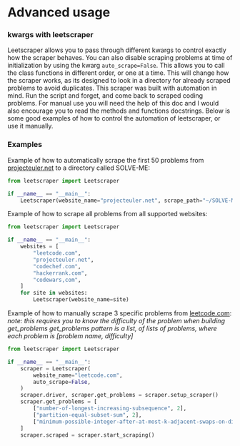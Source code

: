 # Advanced usage

### kwargs with leetscraper
Leetscraper allows you to pass through different kwargs to control exactly how the scraper behaves.
You can also disable scraping problems at time of initialization by using the kwarg `auto_scrape=False`.
This allows you to call the class functions in different order, or one at a time.
This will change how the scraper works, as its designed to look in a directory for already scraped problems to avoid duplicates.
This scraper was built with automation in mind. Run the script and forget, and come back to scraped coding problems.
For manual use you will need the help of this doc and I would also encourage you to read the methods and functions docstrings.
Below is some good examples of how to control the automation of leetscraper, or use it manually.

### Examples 

Example of how to automatically scrape the first 50 problems from [projecteuler.net](https://projecteuler.net "project euler website") to a directory called SOLVE-ME:
```python
from leetscraper import Leetscraper

if __name__ == "__main__":
    Leetscraper(website_name="projecteuler.net", scrape_path="~/SOLVE-ME", scrape_limit=50)
```

Example of how to scrape all problems from all supported websites:
```python
from leetscraper import Leetscraper

if __name__ == "__main__":
    websites = [
        "leetcode.com",
        "projecteuler.net",
        "codechef.com",
        "hackerrank.com",
        "codewars,com",
    ]
    for site in websites:
        Leetscraper(website_name=site)
```

Example of how to manually scrape 3 specific problems from [leetcode.com](https://leetcode.com "leetcode website"):
*note: this requires you to know the difficulty of the problem when building get_problems*
*get_problems pattern is a list, of lists of problems, where each problem is [problem name, difficulty]*
```python
from leetscraper import Leetscraper

if __name__ == "__main__":
    scraper = Leetscraper(
        website_name="leetcode.com",
        auto_scrape=False,
    )
    scraper.driver, scraper.get_problems = scraper.setup_scraper()
    scraper.get_problems = [
        ["number-of-longest-increasing-subsequence", 2],
        ["partition-equal-subset-sum", 2],
        ["minimum-possible-integer-after-at-most-k-adjacent-swaps-on-digits", 3],
    ]
    scraper.scraped = scraper.start_scraping()
```
